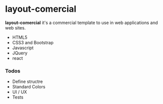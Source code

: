 # layout-comercial

**layout-comercial** it's a commercial template to use in web applications and web sites. 

  - HTML5
  - CSS3 and Bootstrap
  - Javascript
  - JQuery
  - react


  ### Todos

 - Define structre
 - Standard Colors
 - UI / UX
 - Tests
